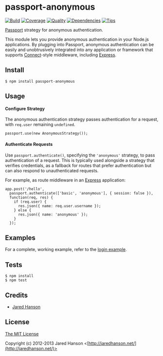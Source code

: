 # passport-anonymous

[![Build](https://travis-ci.org/jaredhanson/passport-anonymous.png)](https://travis-ci.org/jaredhanson/passport-anonymous)
[![Coverage](https://coveralls.io/repos/jaredhanson/passport-anonymous/badge.png)](https://coveralls.io/r/jaredhanson/passport-anonymous)
[![Quality](https://codeclimate.com/github/jaredhanson/passport-anonymous.png)](https://codeclimate.com/github/jaredhanson/passport-anonymous)
[![Dependencies](https://david-dm.org/jaredhanson/passport-anonymous.png)](https://david-dm.org/jaredhanson/passport-anonymous)
[![Tips](http://img.shields.io/gittip/jaredhanson.png)](https://www.gittip.com/jaredhanson/)


[Passport](http://passportjs.org/) strategy for anonymous authentication.

This module lets you provide anonymous authentication in your Node.js
applications.  By plugging into Passport, anonymous authentication can be easily
and unobtrusively integrated into any application or framework that supports
[Connect](http://www.senchalabs.org/connect/)-style middleware, including
[Express](http://expressjs.com/).

## Install

    $ npm install passport-anonymous

## Usage

#### Configure Strategy

The anonymous authentication strategy passes authentication for a request,
with `req.user` remaining `undefined`.

    passport.use(new AnonymousStrategy());

#### Authenticate Requests

Use `passport.authenticate()`, specifying the `'anonymous'` strategy, to
pass authentication of a request.  This is typically used alongside a strategy
that verifies credentials, as a fallback for routes that prefer authentication
but can also respond to unauthenticated requests.

For example, as route middleware in an [Express](http://expressjs.com/)
application:

    app.post('/hello', 
      passport.authenticate(['basic', 'anonymous'], { session: false }),
      function(req, res) {
        if (req.user) {
          res.json({ name: req.user.username });
        } else {
          res.json({ name: 'anonymous' });
        }
      });

## Examples

For a complete, working example, refer to the [login example](https://github.com/jaredhanson/passport-anonymous/tree/master/examples/basic).

## Tests

    $ npm install
    $ npm test

## Credits

  - [Jared Hanson](http://github.com/jaredhanson)

## License

[The MIT License](http://opensource.org/licenses/MIT)

Copyright (c) 2012-2013 Jared Hanson <[http://jaredhanson.net/](http://jaredhanson.net/)>
